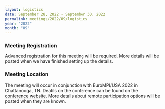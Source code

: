 ```yaml
---
layout: logistics
date: September 28, 2022 - September 30, 2022
permalink: meetings/2022/09/logistics
year: "2022"
month: "09"
---
```


### Meeting Registration

Advanced registration for this meeting will be required. More details will be
posted when we have finished setting up the details.

### Meeting Location

The meeting will occur in conjunction with EuroMPI/USA 2022 in Chattanooga, TN.
Deatils on the conference can be found on the [conference
website](https://sites.google.com/view/eurompiusa2022). More details about
remote participation options will be posted when they are known.
